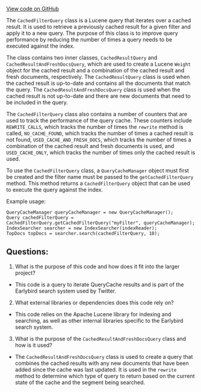 [View code on GitHub](https://github.com/misbahsy/the-algorithm/src/java/com/twitter/search/earlybird/querycache/CachedFilterQuery.java)

The `CachedFilterQuery` class is a Lucene query that iterates over a cached result. It is used to retrieve a previously cached result for a given filter and apply it to a new query. The purpose of this class is to improve query performance by reducing the number of times a query needs to be executed against the index. 

The class contains two inner classes, `CachedResultQuery` and `CachedResultAndFreshDocsQuery`, which are used to create a Lucene `Weight` object for the cached result and a combination of the cached result and fresh documents, respectively. The `CachedResultQuery` class is used when the cached result is up-to-date and contains all the documents that match the query. The `CachedResultAndFreshDocsQuery` class is used when the cached result is not up-to-date and there are new documents that need to be included in the query. 

The `CachedFilterQuery` class also contains a number of counters that are used to track the performance of the query cache. These counters include `REWRITE_CALLS`, which tracks the number of times the `rewrite` method is called, `NO_CACHE_FOUND`, which tracks the number of times a cached result is not found, `USED_CACHE_AND_FRESH_DOCS`, which tracks the number of times a combination of the cached result and fresh documents is used, and `USED_CACHE_ONLY`, which tracks the number of times only the cached result is used. 

To use the `CachedFilterQuery` class, a `QueryCacheManager` object must first be created and the filter name must be passed to the `getCachedFilterQuery` method. This method returns a `CachedFilterQuery` object that can be used to execute the query against the index. 

Example usage:

```
QueryCacheManager queryCacheManager = new QueryCacheManager();
Query cachedFilterQuery = CachedFilterQuery.getCachedFilterQuery("myFilter", queryCacheManager);
IndexSearcher searcher = new IndexSearcher(indexReader);
TopDocs topDocs = searcher.search(cachedFilterQuery, 10);
```
## Questions: 
 1. What is the purpose of this code and how does it fit into the larger project?
- This code is a query to iterate QueryCache results and is part of the Earlybird search system used by Twitter.
2. What external libraries or dependencies does this code rely on?
- This code relies on the Apache Lucene library for indexing and searching, as well as other internal libraries specific to the Earlybird search system.
3. What is the purpose of the `CachedResultAndFreshDocsQuery` class and how is it used?
- The `CachedResultAndFreshDocsQuery` class is used to create a query that combines the cached results with any new documents that have been added since the cache was last updated. It is used in the `rewrite` method to determine which type of query to return based on the current state of the cache and the segment being searched.